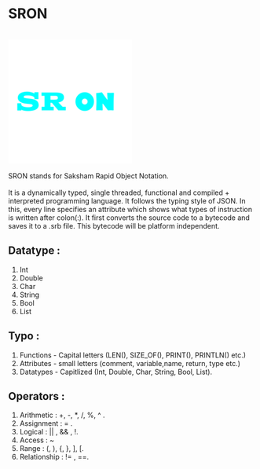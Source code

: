# SRON

<code> <img width="50%" src="./Pictures/SRON_transparent.png" alt="logo"> </code>

SRON stands for Saksham Rapid Object Notation.<br/> <br/>
It is a dynamically typed, single threaded, functional and compiled + interpreted programming language.
It follows the typing style of JSON. In this, every line specifies an attribute which shows what types of instruction is written after colon(:).
It first converts the source code to a bytecode and saves it to a .srb file. This bytecode will be platform independent.


## Datatype :
1. Int
2. Double
3. Char
4. String
5. Bool
6. List

## Typo :
1. Functions - Capital letters (LEN(), SIZE_OF(), PRINT(), PRINTLN()  etc.)
2. Attributes - small letters (comment, variable,name, return, type etc.)
4. Datatypes - Capitlized (Int, Double, Char, String, Bool, List).

## Operators :
1. Arithmetic : +, -, *, /, %, ^ .
2. Assignment : = .
3. Logical : || , && , !.
4. Access : ~
5. Range : (, ), {, }, ], [.
6. Relationship : != , ==.
